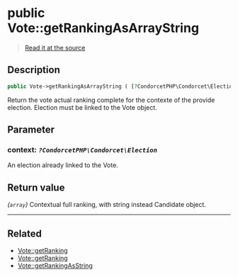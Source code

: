 # public Vote::getRankingAsArrayString

> [Read it at the source](https://github.com/julien-boudry/Condorcet/blob/master/src/Vote.php#L412)

## Description    

```php
public Vote->getRankingAsArrayString ( [?CondorcetPHP\Condorcet\Election $context = null] ): array
```

Return the vote actual ranking complete for the contexte of the provide election. Election must be linked to the Vote object.

## Parameter

### **context:** *`?CondorcetPHP\Condorcet\Election`*   
An election already linked to the Vote.    


## Return value   

*(`array`)* Contextual full ranking, with string instead Candidate object.


---------------------------------------

## Related

* [Vote::getRanking](/Docs/api-reference/Vote%20Class/Vote--getRanking.md)    
* [Vote::getRanking](/Docs/api-reference/Vote%20Class/Vote--getRanking.md)    
* [Vote::getRankingAsString](/Docs/api-reference/Vote%20Class/Vote--getRankingAsString.md)    
